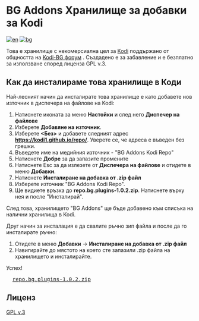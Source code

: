 # BG Addons Хранилище за добавки за Kodi
[![en](https://img.shields.io/badge/lang-en-red.svg)](./Readme.md)
[![bg](https://img.shields.io/badge/lang-bg--bg-green.svg)](./Readme.en-en.md)

Това е хранилище с некомерсиална цел за [Kodi](https://kodi.tv) 
поддържано от общността на [Kodi-BG форум](https://kodibg.org/forum/) .
Създадено е за забавление и е безплатно за използване според лиценза GPL v.3.

## Как да инсталираме това хранилище в Коди

Най-лесният начин да инсталирате това хранилище е като добавете нов източник в диспечера на файлове на Kodi:

1. Натиснете иконата за меню **Настойки** и след него **Диспечер на файлове**
2. Изберете **Добавяне на източник**. 
3. Изберете **<Без>** и добавете следният адрес **https://kodi1.github.io/repo/**. 
   Уверете се, че адреса е въведен без грешки.
5. Въведете име на медийния източник - "BG Addons Kodi Repo"
6. Натиснете **Добре** за да запазите промените
7. Натиснете Esc за да излезете от **Диспечера на файлове** и отидете в меню **Добавки**.
8. Натиснете **Инсталиране на добавка от .zip файл**
9. Изберете източник "BG Addons Kodi Repo".
9. Ще видиете връзка до **repo.bg.plugins-1.0.2.zip**. Натиснете върху нея и после "Инсталирай".
   
След това, хранилището "BG Addons" ще бъде добавено към списъка на налични хранилища в Kodi.

Друг начин за инсталация е да свалите ръчно зип файла и после да го инсталирате ръчно:
1. Отидете в меню **Добавки** -> **Инсталиране на добавка от .zip файл**
2. Навигирайте до мястото на което сте запазили .zip файла на хранилището и инсталирайте.

Успех!

<pre>
  <a id="download_link" href="repo.bg.plugins-1.0.2.zip">repo.bg.plugins-1.0.2.zip</a>   
</pre>

## Лиценз

[GPL v.3](http://www.gnu.org/copyleft/gpl.html)
